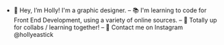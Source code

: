- 👋 Hey, I’m Holly! I'm a graphic designer.
– 📚 I'm learning to code for Front End Development, using a variety of online sources.
– 👥 Totally up for collabs / learning together!
– 📧 Contact me on Instagram @hollyeastick

